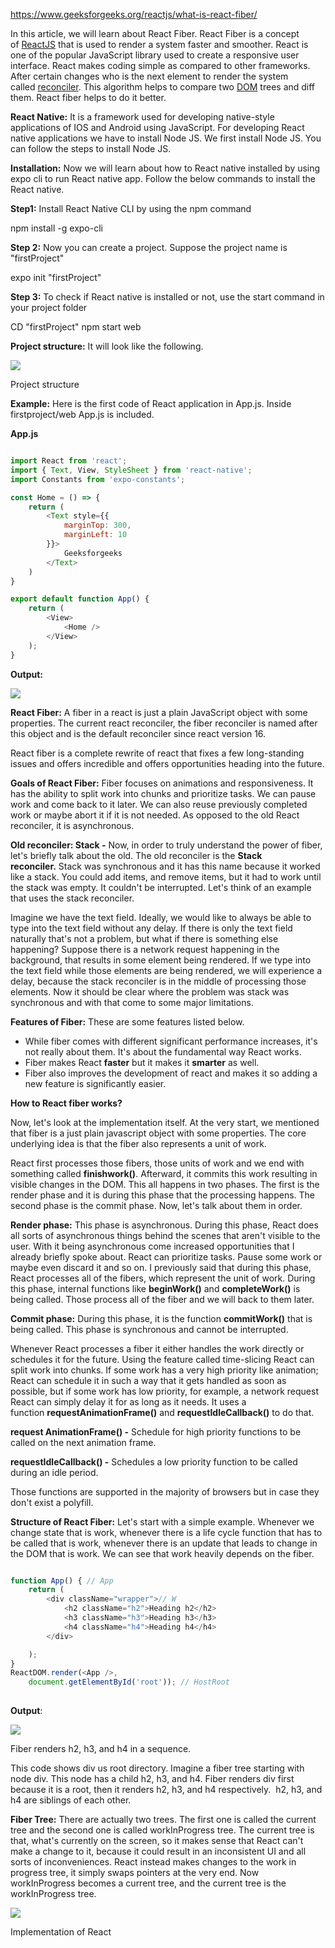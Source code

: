 
https://www.geeksforgeeks.org/reactjs/what-is-react-fiber/

In this article, we will learn about React Fiber. React Fiber is a concept of [ReactJS](https://www.geeksforgeeks.org/reactjs/reactjs-introduction/) that is used to render a system faster and smoother. React is one of the popular JavaScript library used to create a responsive user interface. React makes coding simple as compared to other frameworks. After certain changes who is the next element to render the system called [reconciler](https://www.geeksforgeeks.org/reactjs/reactjs-reconciliation/). This algorithm helps to compare two [DOM](https://www.geeksforgeeks.org/javascript/dom-document-object-model/) trees and diff them. React fiber helps to do it better.

**React Native:** It is a framework used for developing native-style applications of IOS and Android using JavaScript. For developing React native applications we have to install Node JS. We first install Node JS. You can follow the steps to install Node JS.

**Installation:** Now we will learn about how to React native installed by using expo cli to run React native app. Follow the below commands to install the React native. 

**Step1:** Install React Native CLI by using the npm command 

npm install -g expo-cli

**Step 2:** Now you can create a project. Suppose the project name is "firstProject"

expo init "firstProject"

**Step 3:** To check if React native is installed or not, use the start command in your project folder

CD "firstProject"
npm start web

**Project structure:** It will look like the following. 

![](https://media.geeksforgeeks.org/wp-content/uploads/20220408095659/Capture32-144x200.png)

Project structure 

**Example:** Here is the first code of React application in App.js. Inside firstproject/web App.js is included.

**App.js**

```js

import React from 'react';
import { Text, View, StyleSheet } from 'react-native';
import Constants from 'expo-constants';

const Home = () => {
    return (
        <Text style={{
            marginTop: 300,
            marginLeft: 10
        }}>
            Geeksforgeeks
        </Text>
    )
}

export default function App() {
    return (
        <View>
            <Home />
        </View>
    );
}

```

**Output:**

![](https://media.geeksforgeeks.org/wp-content/uploads/20220408100756/Capture31-133x200.png)

**React Fiber:** A fiber in a react is just a plain JavaScript object with some properties. The current react reconciler, the fiber reconciler is named after this object and is the default reconciler since react version 16.

React fiber is a complete rewrite of react that fixes a few long-standing issues and offers incredible and offers opportunities heading into the future.

**Goals of React Fiber:** Fiber focuses on animations and responsiveness. It has the ability to split work into chunks and prioritize tasks. We can pause work and come back to it later. We can also reuse previously completed work or maybe abort it if it is not needed. As opposed to the old React reconciler, it is asynchronous.

**Old reconciler: Stack -** Now, in order to truly understand the power of fiber, let's briefly talk about the old. The old reconciler is the **Stack reconciler.** Stack was synchronous and it has this name because it worked like a stack. You could add items, and remove items, but it had to work until the stack was empty. It couldn't be interrupted. Let's think of an example that uses the stack reconciler.

Imagine we have the text field. Ideally, we would like to always be able to type into the text field without any delay. If there is only the text field naturally that's not a problem, but what if there is something else happening? Suppose there is a network request happening in the background, that results in some element being rendered. If we type into the text field while those elements are being rendered, we will experience a delay, because the stack reconciler is in the middle of processing those elements. Now it should be clear where the problem was stack was synchronous and with that come to some major limitations.

**Features of Fiber:** These are some features listed below.

- While fiber comes with different significant performance increases, it's not really about them. It's about the fundamental way React works.
- Fiber makes React **faster** but it makes it **smarter** as well.
- Fiber also improves the development of react and makes it so adding a new feature is significantly easier.

**How to React fiber works?**

Now, let's look at the implementation itself. At the very start, we mentioned that fiber is a just plain javascript object with some properties. The core underlying idea is that the fiber also represents a unit of work.

React first processes those fibers, those units of work and we end with something called **finishwork()**. Afterward, it commits this work resulting in visible changes in the DOM. This all happens in two phases. The first is the render phase and it is during this phase that the processing happens. The second phase is the commit phase. Now, let's talk about them in order.

**Render phase:** This phase is asynchronous. During this phase, React does all sorts of asynchronous things behind the scenes that aren't visible to the user. With it being asynchronous come increased opportunities that I already briefly spoke about. React can prioritize tasks. Pause some work or maybe even discard it and so on. I previously said that during this phase, React processes all of the fibers, which represent the unit of work. During this phase, internal functions like **beginWork()** and **completeWork()** is being called. Those process all of the fiber and we will back to them later.

**Commit phase:** During this phase, it is the function **commitWork()** that is being called. This phase is synchronous and cannot be interrupted.

Whenever React processes a fiber it either handles the work directly or schedules it for the future. Using the feature called time-slicing React can split work into chunks. If some work has a very high priority like animation; React can schedule it in such a way that it gets handled as soon as possible, but if some work has low priority, for example, a network request React can simply delay it for as long as it needs. It uses a function **requestAnimationFrame()** and **requestIdleCallback()** to do that. 

**request AnimationFrame() -** Schedule for high priority functions to be called on the next animation frame. 

**requestIdleCallback() -** Schedules a low priority function to be called during an idle period.

Those functions are supported in the majority of browsers but in case they don't exist a polyfill.

**Structure of React Fiber:** Let's start with a simple example. Whenever we change state that is work, whenever there is a life cycle function that has to be called that is work, whenever there is an update that leads to change in the DOM that is work. We can see that work heavily depends on the fiber.

```js

function App() { // App 
    return (
        <div className="wrapper">// W
            <h2 className="h2">Heading h2</h2>
            <h3 className="h3">Heading h3</h3>
            <h4 className="h4">Heading h4</h4>
        </div>

    );
}
ReactDOM.render(<App />, 
    document.getElementById('root')); // HostRoot
    
```

**Output**:

![](https://media.geeksforgeeks.org/wp-content/uploads/20220408110206/Screenshot20220408105914Chrome-300x145.jpg)

Fiber renders h2, h3, and h4 in a sequence. 

This code shows div us root directory. Imagine a fiber tree starting with node div. This node has a child h2, h3, and h4. Fiber renders div first because it is a root, then it renders h2, h3, and h4 respectively.  h2, h3, and h4 are siblings of each other. 

**Fiber Tree:** There are actually two trees. The first one is called the current tree and the second one is called workInProgress tree. The current tree is that, what's currently on the screen, so it makes sense that React can't make a change to it, because it could result in an inconsistent UI and all sorts of inconveniences. React instead makes changes to the work in progress tree, it simply swaps pointers at the very end. Now workInProgress becomes a current tree, and the current tree is the workInProgress tree.

![](https://media.geeksforgeeks.org/wp-content/uploads/20220406195631/Currenttree-300x191.png)

Implementation of React